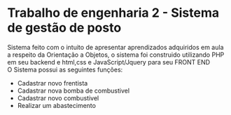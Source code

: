 <h1>Trabalho de engenharia 2 - Sistema de gestão de posto</h1>
<p>
  Sistema feito com o intuito de apresentar aprendizados adquiridos em aula a respeito da Orientação a Objetos, o sistema foi construido utilizando PHP em seu backend e html,css e JavaScript/Jquery para seu FRONT END<br>
 O Sistema possui as seguintes funções:
<p>
 <ul>
    <li>Cadastrar novo frentista</li>
   <li>Cadastrar nova bomba de combustivel</li>
   <li>Cadastrar novo combustivel</li>
   <li>Realizar um abastecimento</li>
  </ul>
  
